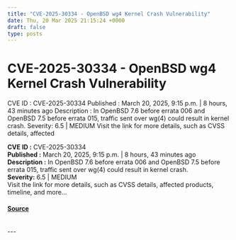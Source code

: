 ```yaml
---
title: "CVE-2025-30334 - OpenBSD wg4 Kernel Crash Vulnerability"
date: Thu, 20 Mar 2025 21:15:24 +0000
draft: false
type: posts
---
```

# CVE-2025-30334 - OpenBSD wg4 Kernel Crash Vulnerability





 CVE ID : CVE-2025-30334 Published : March 20, 2025, 9:15 p.m. | 8 hours, 43 minutes ago Description : In OpenBSD 7.6 before errata 006 and OpenBSD 7.5 before errata 015, traffic sent over wg(4) could result in kernel crash. Severity: 6.5 | MEDIUM Visit the link for more details, such as CVSS details, affected

**CVE ID :** CVE-2025-30334  
**Published :** March 20, 2025, 9:15 p.m. | 8 hours, 43 minutes ago  
**Description :** In OpenBSD 7.6 before errata 006 and OpenBSD 7.5 before errata 015, traffic sent over wg(4) could result in kernel crash.  
**Severity:** 6.5 | MEDIUM  
Visit the link for more details, such as CVSS details, affected products, timeline, and more...

#### [Source](https://cvefeed.io/vuln/detail/CVE-2025-30334)

<br/>
---

